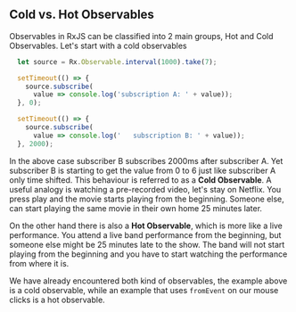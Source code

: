 ## Cold vs. Hot Observables

Observables in RxJS can be classified into 2 main groups, Hot and Cold Observables. Let's start with a cold observables

```javascript
  let source = Rx.Observable.interval(1000).take(7);

  setTimeout(() => {
    source.subscribe(
      value => console.log('subscription A: ' + value));
  }, 0);

  setTimeout(() => {
    source.subscribe(
      value => console.log('   subscription B: ' + value));
  }, 2000);
```

In the above case subscriber B subscribes 2000ms after subscriber A. Yet subscriber B is starting to get the value from 0 to 6 just like subscriber A only time shifted. This behaviour is referred to as a **Cold Observable**. A useful analogy is watching a pre-recorded video, let's stay on Netflix. You press play and the movie starts playing from the beginning. Someone else, can start playing the same movie in their own home 25 minutes later.

On the other hand there is also a **Hot Observable**, which is more like a live performance. You attend a live band performance from the beginning, but someone else might be 25 minutes late to the show. The band will not start playing from the beginning and you have to start watching the performance from where it is. 

We have already encountered both kind of observables, the example above is a cold observable, while an example that uses `fromEvent` on our mouse clicks is a hot observable.

